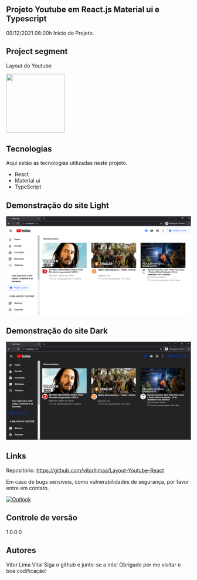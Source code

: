 ## Projeto Youtube em React.js Material ui e Typescript

09/12/2021 08:00h Inicio do Projeto.

## Project segment
Layout do Youtube

<img src="https://emojipedia-us.s3.dualstack.us-west-1.amazonaws.com/thumbs/320/apple/285/movie-camera_1f3a5.png" width="160" height="160">

## Tecnologias
Aqui estão as tecnologias utilizadas neste projeto.

* React
* Material ui
* TypeScript


## Demonstração do site Light
![Homepage image](https://github.com/vitorllimaa/Layout-Youtube-React/blob/master/public/img/img_README/layout%20youtube%20light.png?raw=true)

## Demonstração do site Dark
![Homepage image](https://github.com/vitorllimaa/Layout-Youtube-React/blob/master/public/img/img_README/layout%20youtube%20dark.png?raw=trueS)

## Links
Repositório: https://github.com/vitorllimaa/Layout-Youtube-React

Em caso de bugs sensíveis, como vulnerabilidades de segurança, por favor entre em contato.

 [![Outlook](https://img.shields.io/badge/Gmail-D14836?style=for-the-badge&logo=gmail&logoColor=white)](mailto:vvital@magnasistemas.com.br)
	

## Controle de versão
1.0.0.0

## Autores
Vitor Lima Vital
Siga o github e junte-se a nós! Obrigado por me visitar e boa codificação!